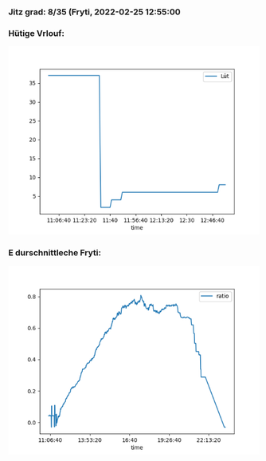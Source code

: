 ### Jitz grad: 8/35 (Fryti, 2022-02-25 12:55:00

### Hütige Vrlouf:
![Graph](Today.png)

### E durschnittleche Fryti:
![Graph](Fryti.png)